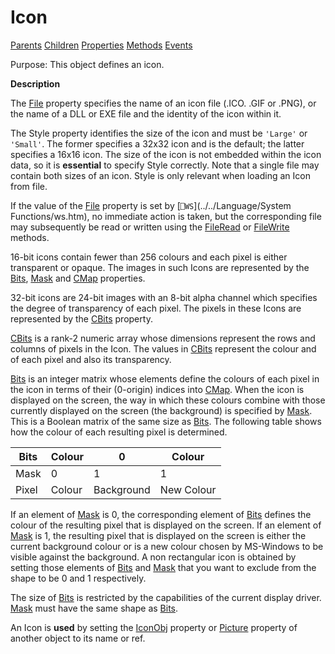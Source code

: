




<h1 class="heading"><span class="name">Icon</span></h1>

[Parents](../ParentLists/Icon.htm) [Children](../ChildLists/Icon.htm) [Properties](../PropLists/Icon.htm) [Methods](../MethodLists/Icon.htm) [Events](../EventLists/Icon.htm)


Purpose: This object defines an icon.


**Description**


The [File](../a-z/file.md) property specifies the name of an icon  file (.ICO. .GIF or .PNG), or the name of a DLL or EXE file and the identity of the icon within it.



The Style property identifies the size of the icon and must be `'Large'` or `'Small'`. The former specifies a 32x32 icon and is the default; the latter specifies a 16x16 icon. The size of the icon is not embedded within the icon data, so it is **essential** to specify Style correctly. Note that a single file may contain both sizes of an icon. Style is only relevant when loading an Icon from file.


If the value of the [File](../a-z/file.md) property is set by [`⎕WS`](../../Language/System Functions/ws.htm), no immediate action is taken, but the corresponding file may subsequently be read or written using the [FileRead](../a-z/fileread.md) or [FileWrite](../a-z/filewrite.md) methods.


16-bit icons contain fewer than 256 colours and each pixel is either transparent or opaque. The images in such Icons are represented by the [Bits](../a-z/bits.md), [Mask](../a-z/mask.md) and [CMap](../a-z/cmap.md) properties.


32-bit icons are 24-bit images with an 8-bit alpha channel which specifies the degree of transparency of each pixel. The pixels in these Icons are represented by the [CBits](../a-z/cbits.md) property.


[CBits](../a-z/cbits.md) is a rank-2 numeric array whose dimensions represent the rows and columns of pixels in the Icon. The values in [CBits](../a-z/cbits.md) represent the colour and of each pixel and also its transparency.


[Bits](../a-z/bits.md) is an integer matrix whose elements define the colours of each pixel in the icon in terms of their (0-origin) indices into [CMap](../a-z/cmap.md). When the icon is displayed on the screen, the way in which these colours combine with those currently displayed on the screen (the background) is specified by [Mask](../a-z/mask.md). This is a Boolean matrix of the same size as [Bits](../a-z/bits.md). The following table shows how the colour of each resulting pixel is determined.


| Bits | Colour | 0 | Colour |
| --- | --- | --- | ---  |
| Mask | 0 | 1 | 1 |
| Pixel | Colour | Background | New Colour |


If an element of [Mask](../a-z/mask.md) is 0, the corresponding element of [Bits](../a-z/bits.md) defines the colour of the resulting pixel that is displayed on the screen. If an element of [Mask](../a-z/mask.md) is 1, the resulting pixel that is displayed on the screen is either the current background colour or is a new colour chosen by MS-Windows to be visible against the background. A non rectangular icon is obtained by setting those elements of [Bits](../a-z/bits.md) and [Mask](../a-z/mask.md) that you want to exclude from the shape to be 0 and 1 respectively.


The size of [Bits](../a-z/bits.md) is restricted by the capabilities of the current display driver. [Mask](../a-z/mask.md) must have the same shape as [Bits](../a-z/bits.md).


An Icon is **used** by setting the [IconObj](../a-z/iconobj.md) property or [Picture](../a-z/picture.md) property of another object to its name or ref.


